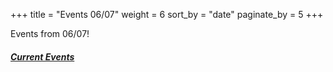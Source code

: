 +++
title = "Events 06/07"
weight = 6
sort_by = "date"
paginate_by = 5
+++

Events from 06/07!

##### [<i class="bi bi-bell-fill"></i> Current Events](@/events/_index.md)
